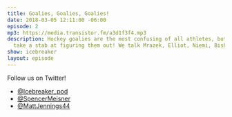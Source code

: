 ```yaml
---
title: Goalies, Goalies, Goalies!
date: 2018-03-05 12:11:00 -06:00
episode: 2
mp3: https://media.transistor.fm/a3d1f3f4.mp3
description: Hockey goalies are the most confusing of all athletes, but we try and
  take a stab at figuring them out! We talk Mrazek, Elliot, Niemi, Bishop, and more!
show: icebreaker
layout: episode
---
```


Follow us on Twitter!

* [@Icebreaker_pod](https://twitter.com/icebreaker_pod)
* [@SpencerMeisner](https://twitter.com/spencermeisner)
* [@MattJennings44](https://twitter.com/mattjennings44)
